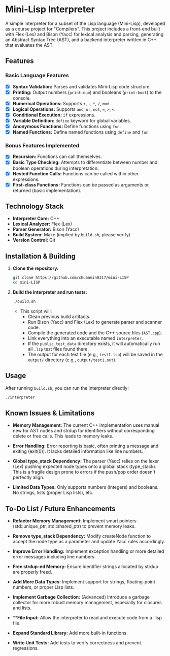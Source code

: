 # Mini-Lisp Interpreter

A simple interpreter for a subset of the Lisp language (Mini-Lisp), developed as a course project for "Compilers". This project includes a front-end built with Flex (Lex) and Bison (Yacc) for lexical analysis and parsing, generating an Abstract Syntax Tree (AST), and a backend interpreter written in C++ that evaluates the AST.

## Features

### Basic Language Features

-   [x] **Syntax Validation:** Parses and validates Mini-Lisp code structure.
-   [x] **Printing:** Output numbers (`print-num`) and booleans (`print-bool`) to the console.
-   [x] **Numerical Operations:** Supports `+`, `-`, `*`, `/`, `mod`.
-   [x] **Logical Operations:** Supports `and`, `or`, `not`, `=`, `>`, `<`.
-   [x] **Conditional Execution:** `if` expressions.
-   [x] **Variable Definition:** `define` keyword for global variables.
-   [x] **Anonymous Functions:** Define functions using `fun`.
-   [x] **Named Functions:** Define named functions using `define` and `fun`.

### Bonus Features Implemented

-   [x] **Recursion:** Functions can call themselves.
-   [x] **Basic Type Checking:** Attempts to differentiate between number and boolean operations during interpretation.
-   [x] **Nested Function Calls:** Functions can be called within other expressions.
-   [x] **First-class Functions:** Functions can be passed as arguments or returned (basic implementation).

## Technology Stack

*   **Interpreter Core:** C++
*   **Lexical Analyzer:** Flex (Lex)
*   **Parser Generator:** Bison (Yacc)
*   **Build System:** Make (implied by `build.sh`, please verify)
*   **Version Control:** Git

## Installation & Building

1.  **Clone the repository:**
    ```bash
    git clone https://github.com/chuanmin0317/mini-LISP
    cd mini-LISP
    ```

2.  **Build the interpreter and run tests:**
    ```bash
    ./build.sh
    ```
    *   This script will:
        *   Clean previous build artifacts.
        *   Run Bison (Yacc) and Flex (Lex) to generate parser and scanner code.
        *   Compile the generated code and the C++ source files (`AST.cpp`).
        *   Link everything into an executable named `interpreter`.
        *   If the `public_test_data` directory exists, it will automatically run all `.lsp` test files found there.
        *   The output for each test file (e.g., `test1.lsp`) will be saved in the `output/` directory (e.g., `output/test1.out`).

## Usage

After running `build.sh`, you can run the interpreter directly:

```bash
./interpreter
```
## Known Issues & Limitations
* **Memory Management:** The current C++ implementation uses manual new for AST nodes and strdup for identifiers without corresponding delete or free calls. This leads to memory leaks.

* **Error Handling:** Error reporting is basic, often printing a message and exiting (exit(0)). It lacks detailed information like line numbers.

* **Global type_stack Dependency:** The parser (Yacc) relies on the lexer (Lex) pushing expected node types onto a global stack (type_stack). This is a fragile design prone to errors if the push/pop order doesn't perfectly align.

* **Limited Data Types:** Only supports numbers (integers) and booleans. No strings, lists (proper Lisp lists), etc.
## To-Do List / Future Enhancements
* **Refactor Memory Management:** Implement smart pointers (std::unique_ptr, std::shared_ptr) to prevent memory leaks.

* **Remove type_stack Dependency:** Modify createNode function to accept the node type as a parameter and update Yacc rules accordingly.

* **Improve Error Handling:** Implement exception handling or more detailed error messages including line numbers.

* **Free strdup-ed Memory:** Ensure identifier strings allocated by strdup are properly freed.

* **Add More Data Types:** Implement support for strings, floating-point numbers, or proper Lisp lists.

* **Implement Garbage Collection:** (Advanced) Introduce a garbage collector for more robust memory management, especially for closures and lists.

* ****File Input:** Allow the interpreter to read and execute code from a .lisp file.

* **Expand Standard Library:** Add more built-in functions.

* **Write Unit Tests:** Add tests to verify correctness and prevent regressions.


